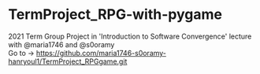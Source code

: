 # TermProject_RPG-with-pygame
2021 Term Group Project in 'Introduction to Software Convergence' lecture
with @maria1746 and @s0oramy
<br> Go to -> https://github.com/maria1746-s0oramy-hanryoul1/TermProject_RPGgame.git
